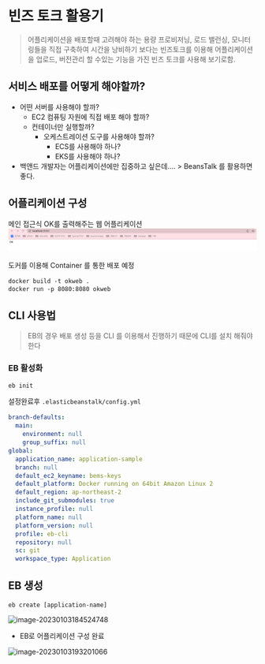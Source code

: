 # 빈즈 토크 활용기

> 어플리케이션을 배포할때 고려해야 하는 용량 프로비저닝, 로드 밸런싱, 모니터링들을 직접 구축하여 시간을 낭비하기 보다는
> 빈즈토크를 이용해 어플리케이션을 업로드, 버전관리 할 수있는 기능을 가진 빈즈 토크를 사용해 보기로함.


## 서비스 배포를 어떻게 해야할까?

* 어떤 서버를 사용해야 할까?
    * EC2 컴퓨팅 자원에 직접 배포 해야 할까?
    * 컨테이너만 실행할까?
        * 오케스트레이션 도구를 사용해야 할까?
            * ECS를 사용해야 하나?
            * EKS를 사용해야 하나?
* 백앤드 개발자는 어플리케이션에만 집중하고 싶은데.... > BeansTalk 를 활용하면 좋다.

## 어플리케이션 구성
메인 접근식 OK를 출력해주는 웹 어플리케이션
![img.png](img/main.png)

도커를 이용해 Container 를 통한 배포 예정
```shell
docker build -t okweb .
docker run -p 8080:8080 okweb 
```

## CLI 사용법

> EB의 경우 배포 생성 등을 CLI 를 이용해서 진행하기 때문에 CLI를 설치 해줘야한다



### EB 활성화

```she
eb init
```

설정완료후 `.elasticbeanstalk/config.yml`

```yaml
branch-defaults:
  main:
    environment: null
    group_suffix: null
global:
  application_name: application-sample
  branch: null
  default_ec2_keyname: bems-keys
  default_platform: Docker running on 64bit Amazon Linux 2
  default_region: ap-northeast-2
  include_git_submodules: true
  instance_profile: null
  platform_name: null
  platform_version: null
  profile: eb-cli
  repository: null
  sc: git
  workspace_type: Application
```



## EB 생성

```shell
eb create [application-name]
```

![image-20230103184524748](/Users/user/git/til/back-end/devops/aws/beanstalk/image-20230103184524748.png)

* EB로 어플리케이션 구성 완료

![image-20230103193201066](/Users/user/git/til/back-end/devops/aws/beanstalk/image-20230103193201066.png)